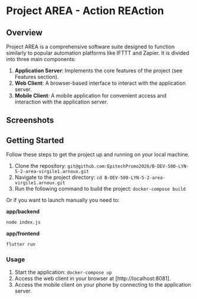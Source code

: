 # Project AREA - Action REAction

## Overview

Project AREA is a comprehensive software suite designed to function similarly to popular automation platforms like IFTTT and Zapier. It is divided into three main components:

1. **Application Server**: Implements the core features of the project (see Features section).
2. **Web Client**: A browser-based interface to interact with the application server.
3. **Mobile Client**: A mobile application for convenient access and interaction with the application server.

## Screenshots



## Getting Started

Follow these steps to get the project up and running on your local machine.

1. Clone the repository: `git@github.com:EpitechPromo2026/B-DEV-500-LYN-5-2-area-virgile1.arnoux.git`
2. Navigate to the project directory: `cd B-DEV-500-LYN-5-2-area-virgile1.arnoux.git`
3. Run the following command to build the project: `docker-compose build`

Or if you want to launch manually you need to:

**app/backend**
```bash
node index.js
```

**app/frontend**
```bash
flutter run
```

### Usage

1. Start the application: `docker-compose up`
2. Access the web client in your browser at [http://localhost:8081].
3. Access the mobile client on your phone by connecting to the application server.
